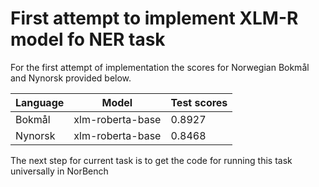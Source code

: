 # First attempt to implement XLM-R model fo NER task


For the first attempt of implementation the scores for Norwegian Bokmål and Nynorsk provided below.

|Language|Model|Test scores|
|---|---|---|
|Bokmål|xlm-roberta-base|0.8927|
|Nynorsk|xlm-roberta-base|0.8468|

The next step for current task is to get the code for running this task universally in NorBench
